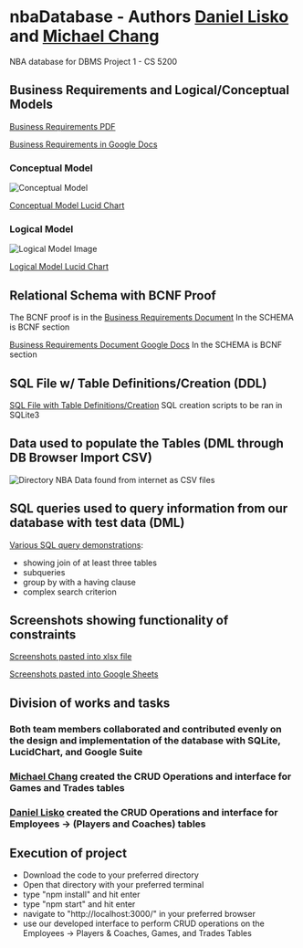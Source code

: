 # nbaDatabase - Authors [Daniel Lisko](https://github.com/djlisko01) and [Michael Chang](https://github.com/michaelchang106)
NBA database for DBMS Project 1 - CS 5200

## Business Requirements and Logical/Conceptual Models
[Business Requirements PDF](./models_and_bus_reqs/Business_Requirements_and_Models_and_BCNF.pdf)

[Business Requirements in Google Docs](https://docs.google.com/document/d/13wTtEmC-XXSWzubHSJDg0rDB8sXb62t-KJJM-X4vpMg/edit?usp=sharing)

### Conceptual Model
![Conceptual Model](./models_and_bus_reqs/NBA2021-2022_Conceptual_Model_CS5200.png)

[Conceptual Model Lucid Chart](https://lucid.app/lucidchart/728904b6-3eac-41ee-9c80-cc89d811dc4c/edit?viewport_loc=-449%2C-71%2C3131%2C1496%2C0_0&invitationId=inv_bc674f57-3cb0-483b-8c06-247711741271)

### Logical Model
![Logical Model Image](./models_and_bus_reqs/NBA2021-2022_Logical_Model_CS5200.png)

[Logical Model Lucid Chart](https://lucid.app/lucidchart/f8b731fe-7480-4e96-b786-84ca747ef028/edit?viewport_loc=-303%2C16%2C2219%2C1012%2C0_0&invitationId=inv_b1efe1a2-5c17-497c-80c0-568e9ae0d801)

## Relational Schema with BCNF Proof
The BCNF proof is in the [Business Requirements Document](./models_and_bus_reqs/Business_Requirements_and_Models_and_BCNF.pdf)
In the SCHEMA is BCNF section

[Business Requirements Document Google Docs](https://docs.google.com/document/d/13wTtEmC-XXSWzubHSJDg0rDB8sXb62t-KJJM-X4vpMg/edit?usp=sharing)
In the SCHEMA is BCNF section

## SQL File w/ Table Definitions/Creation (DDL)
[SQL File with Table Definitions/Creation](./database/nba-database.sql)
SQL creation scripts to be ran in SQLite3

## Data used to populate the Tables (DML through DB Browser Import CSV)
![Directory NBA Data found from internet as CSV files](./data)

## SQL queries used to query information from our database with test data (DML)
[Various SQL query demonstrations](./database/sql_queries.sql):
* showing join of at least three tables
* subqueries
* group by with a having clause
* complex search criterion

## Screenshots showing functionality of constraints
[Screenshots pasted into xlsx file](./database/Constraint_Screen_Shots.xlsx)

[Screenshots pasted into Google Sheets](https://docs.google.com/spreadsheets/d/1euBu5pVi-Z4aii9Y-7CNDByd4slmUOYCvw8Q6XpOylI/edit?usp=sharing)

## Division of works and tasks
### Both team members collaborated and contributed evenly on the design and implementation of the database with SQLite, LucidChart, and Google Suite
### [Michael Chang](https://github.com/michaelchang106) created the CRUD Operations and interface for Games and Trades tables
### [Daniel Lisko](https://github.com/djlisko01) created the CRUD Operations and interface for Employees -> (Players and Coaches) tables


## Execution of project
* Download the code to your preferred directory
* Open that directory with your preferred terminal
* type "npm install" and hit enter
* type "npm start" and hit enter
* navigate to "http://localhost:3000/" in your preferred browser
* use our developed interface to perform CRUD operations on the Employees -> Players & Coaches, Games, and Trades Tables